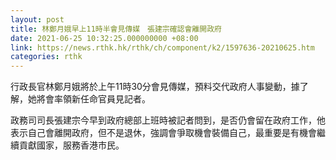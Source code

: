 ```yaml
---
layout: post
title: 林鄭月娥早上11時半會見傳媒　張建宗確認會離開政府
date: 2021-06-25 10:32:25.000000000 +08:00
link: https://news.rthk.hk/rthk/ch/component/k2/1597636-20210625.htm
categories: rthk
---
```


行政長官林鄭月娥將於上午11時30分會見傳媒，預料交代政府人事變動，據了解，她將會率領新任命官員見記者。　

政務司司長張建宗今早到政府總部上班時被記者問到，是否仍會留在政府工作，他表示自己會離開政府，但不是退休，強調會爭取機會裝備自己，最重要是有機會繼續貢獻國家，服務香港市民。
